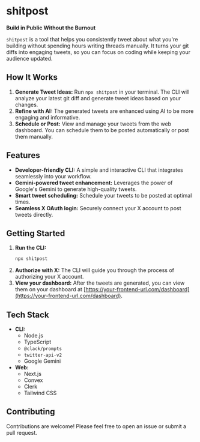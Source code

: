 # shitpost

**Build in Public Without the Burnout**

`shitpost` is a tool that helps you consistently tweet about what you're building without spending hours writing threads manually. It turns your git diffs into engaging tweets, so you can focus on coding while keeping your audience updated.

## How It Works

1.  **Generate Tweet Ideas:** Run `npx shitpost` in your terminal. The CLI will analyze your latest git diff and generate tweet ideas based on your changes.
2.  **Refine with AI:** The generated tweets are enhanced using AI to be more engaging and informative.
3.  **Schedule or Post:** View and manage your tweets from the web dashboard. You can schedule them to be posted automatically or post them manually.

## Features

*   **Developer-friendly CLI:** A simple and interactive CLI that integrates seamlessly into your workflow.
*   **Gemini-powered tweet enhancement:** Leverages the power of Google's Gemini to generate high-quality tweets.
*   **Smart tweet scheduling:** Schedule your tweets to be posted at optimal times.
*   **Seamless X OAuth login:** Securely connect your X account to post tweets directly.

## Getting Started

1.  **Run the CLI:**
    ```bash
    npx shitpost
    ```
2.  **Authorize with X:** The CLI will guide you through the process of authorizing your X account.
3.  **View your dashboard:** After the tweets are generated, you can view them on your dashboard at [https://your-frontend-url.com/dashboard](https://your-frontend-url.com/dashboard).

## Tech Stack

*   **CLI:**
    *   Node.js
    *   TypeScript
    *   `@clack/prompts`
    *   `twitter-api-v2`
    *   Google Gemini
*   **Web:**
    *   Next.js
    *   Convex
    *   Clerk
    *   Tailwind CSS

## Contributing

Contributions are welcome! Please feel free to open an issue or submit a pull request.
